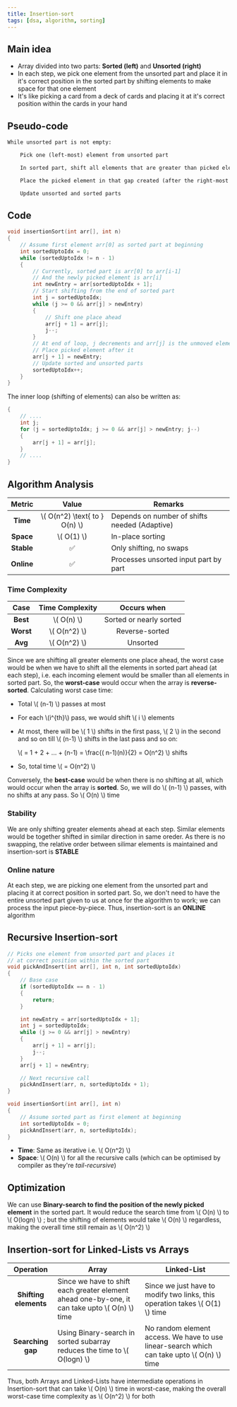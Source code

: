 ```yaml
---
title: Insertion-sort
tags: [dsa, algorithm, sorting]
---
```


## Main idea

- Array divided into two parts: **Sorted (left)** and **Unsorted (right)**
- In each step, we pick one element from the unsorted part and place it in it's correct position in the sorted part by shifting elements to make space for that one element
- It's like picking a card from a deck of cards and placing it at it's correct position within the cards in your hand

## Pseudo-code

```txt
While unsorted part is not empty:

    Pick one (left-most) element from unsorted part

    In sorted part, shift all elements that are greater than picked element one place ahead

    Place the picked element in that gap created (after the right-most unmoved element)

    Update unsorted and sorted parts

```

## Code

```cpp title="C++"
void insertionSort(int arr[], int n)
{
    // Assume first element arr[0] as sorted part at beginning
    int sortedUptoIdx = 0;
    while (sortedUptoIdx != n - 1)
    {
        // Currently, sorted part is arr[0] to arr[i-1]
        // And the newly picked element is arr[i]
        int newEntry = arr[sortedUptoIdx + 1];
        // Start shifting from the end of sorted part
        int j = sortedUptoIdx;
        while (j >= 0 && arr[j] > newEntry)
        {
            // Shift one place ahead
            arr[j + 1] = arr[j];
            j--;
        }
        // At end of loop, j decrements and arr[j] is the unmoved element
        // Place picked element after it
        arr[j + 1] = newEntry;
        // Update sorted and unsorted parts
        sortedUptoIdx++;
    }
}
```

The inner loop (shifting of elements) can also be written as:

```cpp
{
    // ....
    int j;
    for (j = sortedUptoIdx; j >= 0 && arr[j] > newEntry; j--)
    {
        arr[j + 1] = arr[j];
    }
    // ....
}

```

## Algorithm Analysis

|   Metric   |              Value              | Remarks                                       |
| :--------: | :-----------------------------: | --------------------------------------------- |
|  **Time**  | \\( O(n^2) \text{ to } O(n) \\) | Depends on number of shifts needed (Adaptive) |
| **Space**  |          \\( O(1) \\)           | In-place sorting                              |
| **Stable** |               ✅                | Only shifting, no swaps                       |
| **Online** |               ✅                | Processes unsorted input part by part         |

### Time Complexity

|   Case    | Time Complexity |       Occurs when       |
| :-------: | :-------------: | :---------------------: |
| **Best**  |  \\( O(n) \\)   | Sorted or nearly sorted |
| **Worst** | \\( O(n^2) \\)  |     Reverse-sorted      |
|  **Avg**  | \\( O(n^2) \\)  |        Unsorted         |

Since we are shifting all greater elements one place ahead, the worst case would be when we have to shift all the elements in sorted part ahead (at each step), i.e. each incoming element would be smaller than all elements in sorted part. So, the **worst-case** would occur when the array is **reverse-sorted**. Calculating worst case time:

- Total \\( (n-1) \\) passes at most

- For each \\(i^{th}\\) pass, we would shift \\( i \\) elements

- At most, there will be \\( 1 \\) shifts in the first pass, \\( 2 \\) in the second and so on till \\( (n-1) \\) shifts in the last pass and so on:

  \\( = 1 + 2 + ... + (n-1) = \frac{( n-1)(n)}{2} = O(n^2) \\) shifts

- So, total time \\( = O(n^2) \\)

Conversely, the **best-case** would be when there is no shifting at all, which would occur when the array is **sorted**. So, we will do \\( (n-1) \\) passes, with no shifts at any pass. So \\( O(n) \\) time

### Stability

We are only shifting greater elements ahead at each step. Similar elements would be together shifted in similar direction in same oreder. As there is no swapping, the relative order between silimar elements is maintained and insertion-sort is **STABLE**

### Online nature

At each step, we are picking one element from the unsorted part and placing it at correct position in sorted part. So, we don't need to have the entire unsorted part given to us at once for the algorithm to work; we can process the input piece-by-piece. Thus, insertion-sort is an **ONLINE** algorithm

## Recursive Insertion-sort

```cpp title="C++"
// Picks one element from unsorted part and places it
// at correct position within the sorted part
void pickAndInsert(int arr[], int n, int sortedUptoIdx)
{
    // Base case
    if (sortedUptoIdx == n - 1)
    {
        return;
    }

    int newEntry = arr[sortedUptoIdx + 1];
    int j = sortedUptoIdx;
    while (j >= 0 && arr[j] > newEntry)
    {
        arr[j + 1] = arr[j];
        j--;
    }
    arr[j + 1] = newEntry;

    // Next recursive call
    pickAndInsert(arr, n, sortedUptoIdx + 1);
}

void insertionSort(int arr[], int n)
{
    // Assume sorted part as first element at beginning
    int sortedUptoIdx = 0;
    pickAndInsert(arr, n, sortedUptoIdx);
}
```

- **Time**: Same as iterative i.e. \\( O(n^2) \\)
- **Space**: \\( O(n) \\) for all the recursive calls (which can be optimised by compiler as they're _tail-recursive_)

## Optimization

We can use **Binary-search to find the position of the newly picked element** in the sorted part. It would reduce the search time from \\( O(n) \\) to \\( O(logn) \\) ; but the shifting of elements would take \\( O(n) \\) regardless, making the overall time still remain as \\( O(n^2) \\)

## Insertion-sort for Linked-Lists vs Arrays

|       Operation       | Array                                                                                            | Linked-List                                                                                  |
| :-------------------: | ------------------------------------------------------------------------------------------------ | -------------------------------------------------------------------------------------------- |
| **Shifting elements** | Since we have to shift each greater element ahead one-by-one, it can take upto \\( O(n) \\) time | Since we just have to modify two links, this operation takes \\( O(1) \\) time               |
|   **Searching gap**   | Using Binary-search in sorted subarray reduces the time to \\( O(logn) \\)                       | No random element access. We have to use linear-search which can take upto \\( O(n) \\) time |

Thus, both Arrays and Linked-Lists have intermediate operations in Insertion-sort that can take \\( O(n) \\) time in worst-case, making the overall worst-case time complexity as \\( O(n^2) \\) for both
